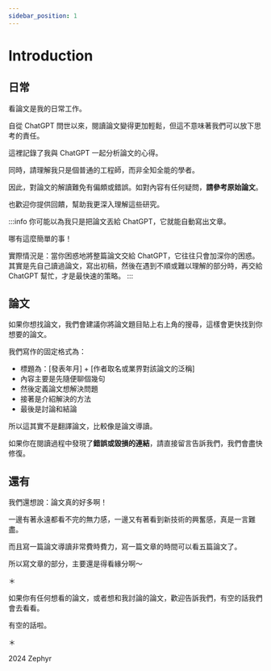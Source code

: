 ```yaml
---
sidebar_position: 1
---
```


# Introduction

## 日常

看論文是我的日常工作。

自從 ChatGPT 問世以來，閱讀論文變得更加輕鬆，但這不意味著我們可以放下思考的責任。

這裡記錄了我與 ChatGPT 一起分析論文的心得。

同時，請理解我只是個普通的工程師，而非全知全能的學者。

因此，對論文的解讀難免有偏頗或錯誤。如對內容有任何疑問，**請參考原始論文**。

也歡迎你提供回饋，幫助我更深入理解這些研究。

:::info
你可能以為我只是把論文丟給 ChatGPT，它就能自動寫出文章。

哪有這麼簡單的事！

實際情況是：當你困惑地將整篇論文交給 ChatGPT，它往往只會加深你的困惑。其實是先自己讀過論文，寫出初稿，然後在遇到不順或難以理解的部分時，再交給 ChatGPT 幫忙，才是最快速的策略。
:::

## 論文

如果你想找論文，我們會建議你將論文題目貼上右上角的搜尋，這樣會更快找到你想要的論文。

我們寫作的固定格式為：

- 標題為：[發表年月] + [作者取名或業界對該論文的泛稱]
- 內容主要是先隨便聊個幾句
- 然後定義論文想解決問題
- 接著是介紹解決的方法
- 最後是討論和結論

所以這其實不是翻譯論文，比較像是論文導讀。

如果你在閱讀過程中發現了**錯誤或毀損的連結**，請直接留言告訴我們，我們會盡快修復。

## 還有

我們還想說：論文真的好多啊！

一邊有著永遠都看不完的無力感，一邊又有著看到新技術的興奮感，真是一言難盡。

而且寫一篇論文導讀非常費時費力，寫一篇文章的時間可以看五篇論文了。

所以寫文章的部分，主要還是得看緣分啊～

＊

如果你有任何想看的論文，或者想和我討論的論文，歡迎告訴我們，有空的話我們會去看看。

有空的話啦。

＊

2024 Zephyr
